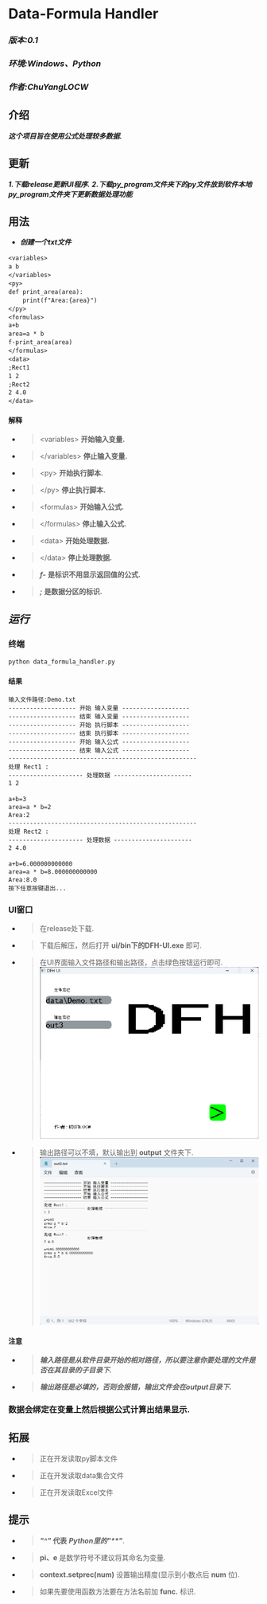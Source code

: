 # Data-Formula Handler
### ***版本:0.1***
### ***环境:Windows、Python***
### ***作者:ChuYangLOCW***
## 介绍
***这个项目旨在使用公式处理较多数据.***
## 更新
***1.下载release更新UI程序.***
***2.下载py_program文件夹下的py文件放到软件本地py_program文件夹下更新数据处理功能***

## 用法
* ***创建一个txt文件***
``` txt
<variables>
a b
</variables>
<py>
def print_area(area):
	print(f"Area:{area}")
</py>
<formulas>
a+b
area=a * b
f-print_area(area)
</formulas>
<data>
;Rect1
1 2
;Rect2
2 4.0
</data>
```
#### 解释
* >\<variables>  **开始输入变量.**
* >\</variables> **停止输入变量.**
* >\<py> **开始执行脚本.**
* >\</py> **停止执行脚本.**
* >\<formulas>  **开始输入公式.**
* >\</formulas> **停止输入公式.**
* >\<data>  **开始处理数据.**
* >\</data> **停止处理数据.**
* >***f-*** **是标识不用显示返回值的公式.**
* >***;*** **是数据分区的标识.**
## ***运行***
### 终端
``` sh
python data_formula_handler.py
```
#### 结果
```
输入文件路径:Demo.txt
------------------- 开始 输入变量 -------------------
------------------- 结束 输入变量 -------------------
------------------- 开始 执行脚本 -------------------
------------------- 结束 执行脚本 -------------------
------------------- 开始 输入公式 -------------------
------------------- 结束 输入公式 -------------------
-----------------------------------------------------
处理 Rect1 :
--------------------- 处理数据 ----------------------
1 2

a+b=3
area=a * b=2
Area:2
-----------------------------------------------------
处理 Rect2 :
--------------------- 处理数据 ----------------------
2 4.0

a+b=6.000000000000
area=a * b=8.000000000000
Area:8.0
按下任意按键退出...
```

### UI窗口
* >在release处下载.
* >下载后解压，然后打开 **ui/bin下的DFH-UI.exe** 即可.
* >在UI界面输入文件路径和输出路径，点击绿色按钮运行即可.
![alt text](image/DFHTutorial.png)
* >输出路径可以不填，默认输出到 **output** 文件夹下.
![alt text](image/DFHTutorial2.png)
#### 注意
* >***输入路径是从软件目录开始的相对路径，所以要注意你要处理的文件是否在其目录的子目录下.***
* >***输出路径是必填的，否则会报错，输出文件会在output目录下.***

### 数据会绑定在变量上然后根据公式计算出结果显示.

## 拓展
* >正在开发读取py脚本文件
* >正在开发读取data集合文件
* >正在开发读取Excel文件

## 提示
* >***"^"*** **代表** ***Python里的"\*\*"***.
* >**pi、e** 是数学符号不建议将其命名为变量.
* >**context.setprec(num)** 设置输出精度(显示到小数点后 **num** 位).
* >如果先要使用函数方法要在方法名前加 **func.** 标识.